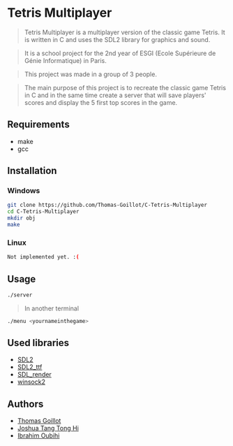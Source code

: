 # Tetris Multiplayer

> Tetris Multiplayer is a multiplayer version of the classic game Tetris. It is written in C and uses the SDL2 library for graphics and sound.

> It is a school project for the 2nd year of ESGI (Ecole Supérieure de Génie Informatique) in Paris.

> This project was made in a group of 3 people.

> The main purpose of this project is to recreate the classic game Tetris in C and in the same time create a server that will save players' scores and display the 5 first top scores in the game.


## Requirements
- make
- gcc

## Installation

### Windows 

```bash
git clone https://github.com/Thomas-Goillot/C-Tetris-Multiplayer
cd C-Tetris-Multiplayer
mkdir obj
make
```

### Linux

```bash
Not implemented yet. :(
```

## Usage

```bash
./server
```
>In another terminal

```bash
./menu <yournameinthegame>
```

## Used libraries

- [SDL2](https://www.libsdl.org/)
- [SDL2_ttf](https://www.libsdl.org/projects/SDL_ttf/)
- [SDL_render](https://wiki.libsdl.org/SDL_RenderCopy)
- [winsock2](https://docs.microsoft.com/en-us/windows/win32/winsock/windows-sockets-start-page-2)


## Authors

- [Thomas Goillot](https://github.com/Thomas-Goillot)
- [Joshua Tang Tong Hi](https://github.com/oxh3art)
- [Ibrahim Oubihi](https://github.com/Rokmaa)

